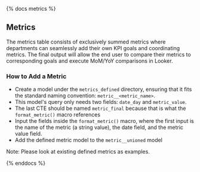 {% docs metrics %}

## Metrics
The metrics table consists of exclusively summed metrics where departments can seamlessly add their own KPI goals and coordinating metrics. The final output will allow the end user to compare their metrics to corresponding goals and execute MoM/YoY comparisons in Looker.

### How to Add a Metric
- Create a model under the `metrics_defined` directory, ensuring that it fits the standard naming convention: `metric__<metric_name>`.
- This model's query only needs two fields: `date_day` and `metric_value`.
- The last CTE should be named `metric_final` because that is what the `format_metric()` macro references
- Input the fields inside the `format_metric()` macro, where the first input is the name of the metric (a string value), the date field, and the metric value field.
- Add the defined metric model to the `metric__unioned` model

Note: Please look at existing defined metrics as examples. 

{% enddocs %}